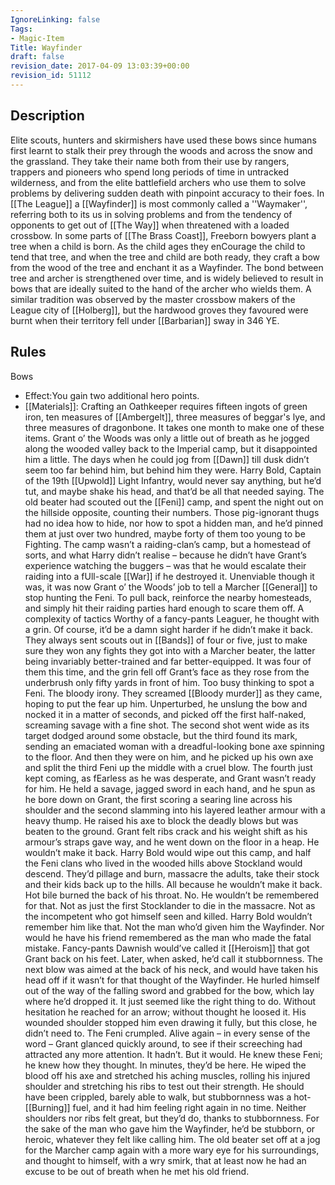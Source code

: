 ```yaml
---
IgnoreLinking: false
Tags:
- Magic-Item
Title: Wayfinder
draft: false
revision_date: 2017-04-09 13:03:39+00:00
revision_id: 51112
---
```


## Description
Elite scouts, hunters and skirmishers have used these bows since humans first learnt to stalk their prey through the woods and across the snow and the grassland. They take their name both from their use by rangers, trappers and pioneers who spend long periods of time in untracked wilderness, and from the elite battlefield archers who use them to solve problems by delivering sudden death with pinpoint accuracy to their foes.
In [[The League]] a [[Wayfinder]] is most commonly called a ''Waymaker'', referring both to its us in solving problems and from the tendency of opponents to get out of [[The Way]] when threatened with a loaded crossbow.
In some parts of [[The Brass Coast]], Freeborn bowyers plant a tree when a child is born. As the child ages they enCourage the child to tend that tree, and when the tree and child are both ready, they craft a bow from the wood of the tree and enchant it as a Wayfinder. The bond between tree and archer is strengthened over time, and is widely believed to result in bows that are ideally suited to the hand of the archer who wields them. A similar tradition was observed by the master crossbow makers of the League city of [[Holberg]], but the hardwood groves they favoured were burnt when their territory fell under [[Barbarian]] sway in 346 YE.
## Rules
Bows
* Effect:You gain two additional hero points.
* [[Materials]]: Crafting an Oathkeeper requires fifteen ingots of green iron, ten measures of [[Ambergelt]], three measures of beggar's lye, and three measures of dragonbone. It takes one month to make one of these items.
Grant o’ the Woods was only a little out of breath as he jogged along the wooded valley back to the Imperial camp, but it disappointed him a little. The days when he could jog from [[Dawn]] till dusk didn’t seem too far behind him, but behind him they were. Harry Bold, Captain of the 19th [[Upwold]] Light Infantry, would never say anything, but he’d tut, and maybe shake his head, and that’d be all that needed saying.
The old beater had scouted out the [[Feni]] camp, and spent the night out on the hillside opposite, counting their numbers. Those pig-ignorant thugs had no idea how to hide, nor how to spot a hidden man, and he’d pinned them at just over two hundred, maybe forty of them too young to be Fighting. The camp wasn’t a raiding-clan’s camp, but a homestead of sorts, and what Harry didn’t realise – because he didn’t have Grant’s experience watching the buggers – was that he would escalate their raiding into a fUll-scale [[War]] if he destroyed it.
Unenviable though it was, it was now Grant o’ the Woods’ job to tell a Marcher [[General]] to stop hunting the Feni. To pull back, reinforce the nearby homesteads, and simply hit their raiding parties hard enough to scare them off. A complexity of tactics Worthy of a fancy-pants Leaguer, he thought with a grin.
Of course, it’d be a damn sight harder if he didn’t make it back.
They always sent scouts out in [[Bands]] of four or five, just to make sure they won any fights they got into with a Marcher beater, the latter being invariably better-trained and far better-equipped. It was four of them this time, and the grin fell off Grant’s face as they rose from the underbrush only fifty yards in front of him.
Too busy thinking to spot a Feni. The bloody irony.
They screamed [[Bloody murder]] as they came, hoping to put the fear up him. Unperturbed, he unslung the bow and nocked it in a matter of seconds, and picked off the first half-naked, screaming savage with a fine shot. The second shot went wide as its target dodged around some obstacle, but the third found its mark, sending an emaciated woman with a dreadful-looking bone axe spinning to the floor.
And then they were on him, and he picked up his own axe and split the third Feni up the middle with a cruel blow.
The fourth just kept coming, as fEarless as he was desperate, and Grant wasn’t ready for him. He held a savage, jagged sword in each hand, and he spun as he bore down on Grant, the first scoring a searing line across his shoulder and the second slamming into his layered leather armour with a heavy thump. He raised his axe to block the deadly blows but was beaten to the ground. Grant felt ribs crack and his weight shift as his armour’s straps gave way, and he went down on the floor in a heap.
He wouldn’t make it back. Harry Bold would wipe out this camp, and half the Feni clans who lived in the wooded hills above Stockland would descend. They’d pillage and burn, massacre the adults, take their stock and their kids back up to the hills. All because he wouldn’t make it back. Hot bile burned the back of his throat.
No. He wouldn’t be remembered for that. Not as just the first Stocklander to die in the massacre. Not as the incompetent who got himself seen and killed. Harry Bold wouldn’t remember him like that. Not the man who’d given him the Wayfinder.
Nor would he have his friend remembered as the man who made the fatal mistake. Fancy-pants Dawnish would’ve called it [[Heroism]] that got Grant back on his feet. Later, when asked, he’d call it stubbornness.
The next blow was aimed at the back of his neck, and would have taken his head off if it wasn’t for that thought of the Wayfinder. He hurled himself out of the way of the falling sword and grabbed for the bow, which lay where he’d dropped it. It just seemed like the right thing to do. Without hesitation he reached for an arrow; without thought he loosed it. His wounded shoulder stopped him even drawing it fully, but this close, he didn’t need to. The Feni crumpled.
Alive again – in every sense of the word – Grant glanced quickly around, to see if their screeching had attracted any more attention. It hadn’t. But it would. He knew these Feni; he knew how they thought. In minutes, they’d be here.
He wiped the blood off his axe and stretched his aching muscles, rolling his injured shoulder and stretching his ribs to test out their strength. He should have been crippled, barely able to walk, but stubbornness was a hot-[[Burning]] fuel, and it had him feeling right again in no time. Neither shoulders nor ribs felt great, but they’d do, thanks to stubbornness. For the sake of the man who gave him the Wayfinder, he’d be stubborn, or heroic, whatever they felt like calling him.
The old beater set off at a jog for the Marcher camp again with a more wary eye for his surroundings, and thought to himself, with a wry smirk, that at least now he had an excuse to be out of breath when he met his old friend.